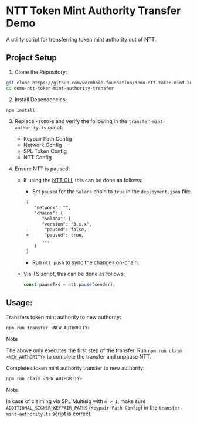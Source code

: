 # NTT Token Mint Authority Transfer Demo

A utility script for transferring token mint authority out of NTT.

## Project Setup

1. Clone the Repository:

```bash
git clone https://github.com/wormhole-foundation/demo-ntt-token-mint-authority-transfer
cd demo-ntt-token-mint-authority-transfer
```

2. Install Dependencies:

```bash
npm install
```

3. Replace `<TODO>`s and verify the following in the `transfer-mint-authority.ts` script:

   - Keypair Path Config
   - Network Config
   - SPL Token Config
   - NTT Config

4. Ensure NTT is paused:

   - If using the [NTT CLI](https://github.com/wormhole-foundation/native-token-transfers/tree/main/cli), this can be done as follows:

     - Set `paused` for the `Solana` chain to `true` in the `deployment.json` file:

     ```diff
      {
         "network": "",
         "chains": {
            "Solana": {
            "version": "3.x.x",
      -      "paused": false,
      +      "paused": true,
            ...
         }
      }
     ```

     - Run `ntt push` to sync the changes on-chain.

   - Via TS script, this can be done as follows:
     ```typescript
     const pauseTxs = ntt.pause(sender);
     ```

## Usage:

Transfers token mint authority to new authority:

```bash
npm run transfer <NEW_AUTHORITY>
```

> [!NOTE]
> The above only executes the first step of the transfer. Run `npm run claim <NEW_AUTHORITY>` to complete the transfer and unpause NTT.

Completes token mint authority transfer to new authority:

```bash
npm run claim <NEW_AUTHORITY>
```

> [!NOTE]
> In case of claiming via SPL Multisig with `m > 1`, make sure `ADDITIONAL_SIGNER_KEYPAIR_PATHS` (`Keypair Path Config`) in the `transfer-mint-authority.ts` script is correct.
